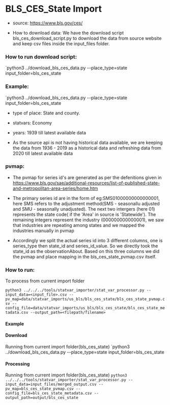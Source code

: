 # BLS_CES_State Import

- source: https://www.bls.gov/ces/ 

- How to download data: We have the download script bls_ces_download_script.py to download the data from source website and keep csv files inside the input_files folder.
### How to run download script:
`python3 ../download_bls_ces_data.py --place_type=state input_folder=bls_ces_state
### Example:
`python3 ../download_bls_ces_data.py --place_type=state input_folder=bls_ces_state

- type of place: State and county.

- statvars: Economy

- years: 1939 till latest available data
- As the source api is not having historical data available, we are keeping the data from 1936 - 2019 as a historical data and refreshing data from 2020 till latest available data

### pvmap:
* The pvmap for series id's are generated as per the defenitions given in https://www.bls.gov/sae/additional-resources/list-of-published-state-and-metropolitan-area-series/home.htm
* The primary series id are in the form of eg:SMS01000000000000001, here SMS refers to the adjustment method(SMS - seasonallu adjusted and SMU - seasonally unadjusted). The next two intergers (here 01) represents the state code( if the 'Area' in source is 'Statewide').
The remaining integers represent the industry (000000000000001), we saw that industries are repeating among states and we mapped the industries manually in pvmap

* Accordingly we split the actual series id into 3 different columns, one is series_type then state_id and series_id_value. So we directly took the state_id as the observationAbout. Based on this three columns we did the pvmap and place mapping in the bls_ces_state_pvmap.csv itself.




### How to run:
To process from current import folder

`python3 ../../../tools/statvar_importer/stat_var_processor.py --input_data=<input_file>.csv --pv_map=data/statvar_imports/us_bls/bls_ces_state/bls_ces_state_pvmap.csv --config_file=data/statvar_imports/us_bls/bls_ces_state/bls_ces_state_metadata.csv --output_path=<filepath/filename>`

#### Example

#### Download
Running from current import folder(bls_ces_state)
`python3 ../download_bls_ces_data.py --place_type=state input_folder=bls_ces_state

#### Processing
Running from current import folder(bls_ces_state)
`python3 ../../../tools/statvar_importer/stat_var_processor.py --input_data=input_files/merged_output.csv --pv_map=bls_ces_state_pvmap.csv --config_file=bls_ces_state_metadata.csv --output_path=output/bls_ces_state`
